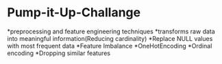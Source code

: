# Pump-it-Up-Challange

*preprocessing and feature engineering techniques
  *transforms raw data into meaningful information(Reducing cardinality)
  *Replace NULL values with most frequent data
  *Feature Imbalance
  *OneHotEncoding
  *Ordinal encoding
  *Dropping similar features
  
